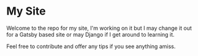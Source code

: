 # My Site

Welcome to the repo for my site, I'm working on it but I may change it out for a Gatsby based site or may Django if I get around to learning it.

Feel free to contribute and offer any tips if you see anything amiss.